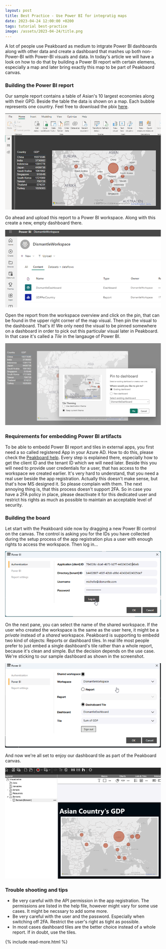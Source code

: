 ```yaml
---
layout: post
title: Best Practice - Use Power BI for integratig maps
date: 2023-04-24 12:00:00 +0200
tags: tutorial best-practice
image: /assets/2023-04-24/title.png
---
```

A lot of people use Peakboard as medium to intgrate Power BI dashboards along with other data and create a dashboard that mashes up both non-Power-BI with Power-BI visuals and data. In today's article we will have a look on how to do that by building a Power BI report with certain elemens, especially a map and later bring exactly this map to be part of Peakbaord canvas.

### Building the Power BI report

Our sample report contains a table of Asian's 10 largest economies along with their GPD. Beside the table the data is shown on a map. Each bubble represents one country. Feel free to download the pbix [here](/assets/2023-04-24/GDPPerCountry.pbix).

![image](/assets/2023-04-24/010.png)

Go ahead and upload this report to a Power BI workspace. Along with this create a new, empty dashboard there.

![image](/assets/2023-04-24/020.png)

Open the report from the workspace overview and click on the pin, that can be found in the upper right corner of the map visual. Then pin the visual to the dashboard. That's it! We only need the visual to be pinned somewhere on a dashboard in order to pick out this particular visual later in Peakboard. In that case it's called a _Tile_ in the langauge of Power BI.

![image](/assets/2023-04-24/025.png)

### Requirements for embedding Power BI artifacts

To be able to embedd Power BI report and tiles in external apps, you first need a so called registered App in your Azure AD. How to do this, please check the [Peakboard help](https://help.peakboard.com/controls/Extended/en-power-bi.html). Every step is explained there, especially how to get the client ID and the tenant ID which we will need later.
Beside this you will need to provide user credentials for a user, that has access to the workspace we created earlier.
It's very hard to understand, that you need a real user beside the app registration. Actually this doesn't make sense, but that's how MS designed it. So please complain with them. The next annoying thing is, that this process doesn't support 2FA. So in case you have a 2FA policy in place, please deactivate it for this dedicated user and restrict his rights as much as possible to maintain an acceptable level of security.

### Building the board

Let start with the Peakboard side now by dragging a new Power BI control on the canvas. The control is asking you for the IDs you have collected during the setup process of the app registration plus a user with enough rights to access the workspace. Then log in...

![image](/assets/2023-04-24/030.png)

On the next pane, you can select the name of the shared workspace. If the user who created the workspace is the same as the user here, it might be a _private_ instead of a _shared_ workspace. Peakboard is supporting to embedd two kind of objects: Reports or dashboard tiles. In real life most people prefer to just embed a single dashboard's tile rather than a whole report, because it's clean and simple. But the decision depends on the use case. We're sticking to our sample dashboard as shown in the screenshot.

![image](/assets/2023-04-24/040.png)

And now we're all set to enjoy our dashboard tile as part of the Peakboard canvas.

![image](/assets/2023-04-24/050.png)

### Trouble shooting and tips

- Be very careful with the API permission in the app registration. The permissions are listed in the help file, however might vary for some use cases. It might be necssary to add some more.
- Be very careful with the user and the password. Especially when switching off 2FA. Restrict the user's right as tight as possible.
- In most cases dashboard tiles are the better choice instead of a whole report. If in doubt, use the tiles.

{% include read-more.html %}
